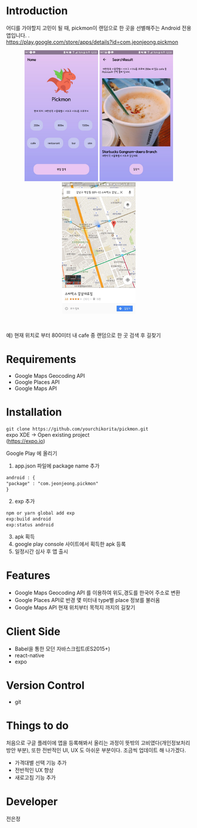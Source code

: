 # Introduction
어디를 가야할지 고민이 될 때, pickmon이 랜덤으로 한 곳을 선별해주는 Android 전용 앱입니다. . <br />
https://play.google.com/store/apps/details?id=com.jeonjeong.pickmon   <br/>
<p style="text-align: center;">
<img width="200px" src="./assets/pickmon1.jpg">
<img width="200px;" src="./assets/pickmon2.jpg">
<img width="200px;" src="./assets/pickmon3.jpg">
</p>
<br/>

예) 현재 위치로 부터 800미터 내 cafe 중 랜덤으로 한 곳 검색 후 길찾기


# Requirements
* Google Maps Geocoding API
* Google Places API
* Google Maps API

# Installation
```git clone https://github.com/yourchikorita/pickmon.git``` <br/>
expo XDE -> Open existing project <br/>
(https://expo.io)

Google Play 에 올리기
  1. app.json 파일에 package name 추가
``` 
android : {
"package" : "com.jeonjeong.pickmon"
}
```

 2. exp 추가
```
npm or yarn global add exp
exp:build android
exp:status android
```
 3. apk 획득 
 4. google play console 사이트에서 획득한 apk  등록
 5. 일정시간 심사 후 앱 출시

# Features
* Google Maps Geocoding API 를 이용하여 위도,경도를 한국어 주소로 변환
* Google Places API로 반경 몇 미터내 type별 place 정보를 불러옴
* Google Maps API  현재 위치부터 목적지 까지의 길찾기

# Client Side
* Babel을 통한 모던 자바스크립트(ES2015+)
* react-native
* expo

# Version Control
* git 

# Things to do
처음으로 구글 플레이에 앱을 등록해봐서 올리는 과정이 뜻밖의 고비였다(개인정보처리방안 부분), 또한 전반적인 UI, UX 도 아쉬운 부분이다. 조금씩 업데이트 해 나가겠다. 

* 가격대별 선택 기능 추가
* 전반적인 UX 향상
* 새로고침 기능 추가

# Developer
전은정

